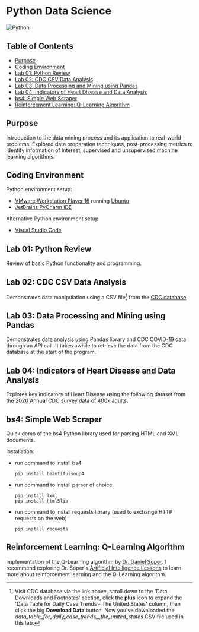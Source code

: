 # Python Data Science
![Python](https://img.shields.io/badge/python-3670A0?style=for-the-badge&logo=python&logoColor=ffdd54)

## Table of Contents
+ [Purpose](https://github.com/mcmunchie/python-data-science#purpose)
+ [Coding Environment](https://github.com/mcmunchie/python-data-science#coding-environment)
+ [Lab 01: Python Review](https://github.com/mcmunchie/python-data-science#lab-01-python-review)
+ [Lab 02: CDC CSV Data Analysis](https://github.com/mcmunchie/python-data-science#lab-02-cdc-csv-data-analysis)
+ [Lab 03: Data Processing and Mining using Pandas](https://github.com/mcmunchie/python-data-science#lab-03-data-processing-and-mining-using-pandas)
+ [Lab 04: Indicators of Heart Disease and Data Analysis](https://github.com/mcmunchie/python-data-science#lab-04-indicators-of-heart-disease-and-data-analysis)
+ [bs4: Simple Web Scraper](https://github.com/mcmunchie/python-data-science#bs4-simple-web-scraper)
+ [Reinforcement Learning: Q-Learning Algorithm](https://github.com/mcmunchie/python-data-science#reinforcement-learning-q-learning-algorithm)

## Purpose
Introduction to the data mining process and its application to real-world problems. Explored data preparation techniques, post-processing metrics to identify information of interest, supervised and unsupervised machine learning algorithms.

## Coding Environment
Python environment setup:
+ [VMware Workstation Player 16](https://www.vmware.com/products/workstation-player.html) running [Ubuntu](https://ubuntu.com/)
+ [JetBrains PyCharm IDE](https://www.jetbrains.com/pycharm/download/#section=windows)

Alternative Python environment setup:
+ [Visual Studio Code](https://code.visualstudio.com/download)

## Lab 01: Python Review
Review of basic Python functionality and programming.

## Lab 02: CDC CSV Data Analysis
Demonstrates data manipulation using a CSV file[^1] from the [CDC database](https://covid.cdc.gov/covid-data-tracker/#trends_dailycases). 

## Lab 03: Data Processing and Mining using Pandas
Demonstrates data analysis using Pandas library and CDC COVID-19 data through an API call. It takes awhile to retrieve the data from the CDC database at the start of the program.

## Lab 04: Indicators of Heart Disease and Data Analysis
Explores key indicators of Heart Disease using the following dataset from the [2020 Annual CDC survey data of 400k adults](https://www.kaggle.com/datasets/kamilpytlak/personal-key-indicators-of-heart-disease?resource=download).

## bs4: Simple Web Scraper
Quick demo of the bs4 Python library used for parsing HTML and XML documents.

Installation:
+ run command to install bs4

  ``` terminal
  pip install beautifulsoup4
  ```
+ run command to install parser of choice

  ``` terminal
  pip install lxml
  pip install html5lib
  ```
+ run command to install requests library (used to exchange HTTP requests on the web)

  ``` terminal
  pip install requests
  ```

## Reinforcement Learning: Q-Learning Algorithm
Implementation of the Q-Learning algorithm by [Dr. Daniel Soper](https://youtu.be/iKdlKYG78j4). I recommend exploring Dr. Soper's [Artificial Intelligence Lessons](https://youtube.com/playlist?list=PL1LIXLIF50uWNLUnQRb3xLlsErSLLXryE) to learn more about reinforcement learning and the Q-Learning algorithm.

[^1]: Visit CDC database via the link above, scroll down to the 'Data Downloads and Footnotes' section, click the **plus** icon to expand the 'Data Table for Daily Case Trends - The United States' column, then click the big **Download Data** button. Now you've downloaded the *data_table_for_daily_case_trends__the_united_states* CSV file used in this lab.
